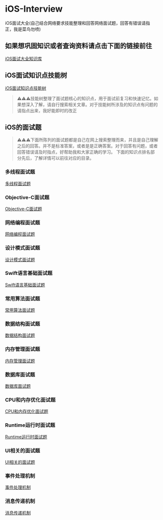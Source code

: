 # iOS-Interview
iOS面试大全(自己结合网络要求技能整理和回答网络面试题，回答有错误请指正，我是菜鸟勿喷)

## 如果想巩固知识或者查询资料请点击下面的链接前往
[iOS面试大全知识库](iOS面试大全知识库/README.md)

## iOS面试知识点技能树
[iOS面试知识点技能树](https://www.processon.com/view/link/5e69f598e4b07fc7a6845da5)

> ⚠️⚠️⚠️技能树整理了面试题核心的知识点，用于面试前复习和快速记忆。如果想深入了解，请自行搜索相关文章。对于技能树所涉及的知识点有问题的请指点出来，我好能即时的改正

## iOS的面试题

> ⚠️⚠️⚠️下面所陈列的面试题都是自己在网上搜索整理而来，并且是自己理解之后的回答。并不是标准答案，或者是是正确答案。对于回答有问题，或者回答错误请及时指点，好帮助我和大家正确的学习。
下面的知识点排名部分先后，了解详情可以前往对应的目录。

### 多线程面试题
[多线程面试题](多线程面试题.md)

### Objective-C面试题
[Objective-C面试题](Objective-C面试题.md)

### 网络编程面试题
[网络编程面试题](网络编程.md)

### 设计模式面试题
[设计模式面试题](设计模式面试题.md)

### Swift语言基础面试题
[Swift语言基础面试题](Swift语言基础面试题.md)

### 常用算法面试题
[常用算法面试题](常用算法面试题.md)

### 数据结构面试题
[数据结构面试题](数据结构面试题.md)

### 内存管理面试题
[内存管理面试题](内存管理面试题.md)

### 数据库面试题
[数据库面试题](数据库面试题.md)

### CPU和内存优化面试题
[CPU和内存优化面试题](CPU和内存优化面试题.md)

### Runtime运行时面试题
[Runtime运行时面试题](Runtime运行时面试题.md)

### UI相关的面试题
[UI相关的面试题](UI相关的面试题.md)

### 事件处理机制
[事件处理机制](事件处理机制.md)

### 消息传递机制
[消息传递机制](消息传递机制.md)
